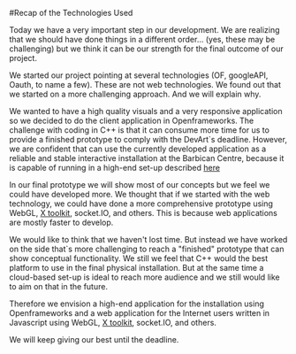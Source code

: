#Recap of the Technologies Used

Today we have a very important step in our development. We are realizing that we should have done things in a different order... (yes, these may be challenging) but we think it can be our strength for the final outcome of our project.

We started our project pointing at several technologies (OF, googleAPI, Oauth, to name a few). These are not web technologies. We found out that we started on a more challenging approach. And we will explain why.

We wanted to have a high quality visuals and a very responsive application so we decided to do the client application in Openframeworks. The challenge with coding in C++ is that it can consume more time for us to provide a finished prototype to comply with the DevArt`s deadline. However, we are confident that can use the currently developed application as a reliable and stable interactive installation at the Barbican Centre, because it is capable of running in a high-end set-up described [here](2014-03-19-Installation-Insights.md)

In our final prototype we will show most of our concepts but we feel we could have developed more. We thought that if we started with the web technology, we could have done a more comprehensive prototype using WebGL, [X toolkit](https://github.com/xtk/X), socket.IO, and others. This is because web applications are mostly faster to develop.

We would like to think that we haven't lost time. But instead we have worked on the side that`s more challenging to reach a "finished" prototype that can show conceptual functionality. We still we feel that  C++ would the best platform to use in the final physical installation. But at the same time a cloud-based set-up is ideal to reach more audience and we still would like to aim on that in the future.

Therefore we envision a high-end application for the installation using Openframeworks and a web application for the Internet users written in Javascript using WebGL, [X toolkit](https://github.com/xtk/X), socket.IO, and others.

We will keep giving our best until the deadline.

